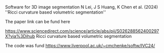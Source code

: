 Software for 3D image segmentation N Lei, J S Huang, K Chen et al. (2024)
''Ricci curvature based volumetric segmentation''



The paper link can be fund here

https://www.sciencedirect.com/science/article/abs/pii/S026288562400297X?via%3Dihub
Ricci curvature based volumetric segmentation


The code was fund 
https://www.liverpool.ac.uk/~cmchenke/softw/IVC24/

